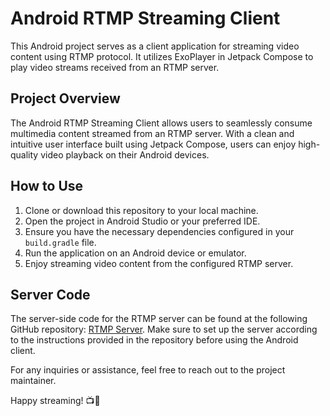 # Android RTMP Streaming Client

This Android project serves as a client application for streaming video content using RTMP protocol. It utilizes ExoPlayer in Jetpack Compose to play video streams received from an RTMP server.

## Project Overview

The Android RTMP Streaming Client allows users to seamlessly consume multimedia content streamed from an RTMP server. With a clean and intuitive user interface built using Jetpack Compose, users can enjoy high-quality video playback on their Android devices.

## How to Use

1. Clone or download this repository to your local machine.
2. Open the project in Android Studio or your preferred IDE.
3. Ensure you have the necessary dependencies configured in your `build.gradle` file.
4. Run the application on an Android device or emulator.
5. Enjoy streaming video content from the configured RTMP server.

## Server Code

The server-side code for the RTMP server can be found at the following GitHub repository: [RTMP Server](https://github.com/Aaarke/RTMP-Server-?tab=readme-ov-file). Make sure to set up the server according to the instructions provided in the repository before using the Android client.

For any inquiries or assistance, feel free to reach out to the project maintainer.

Happy streaming! 📺🚀

